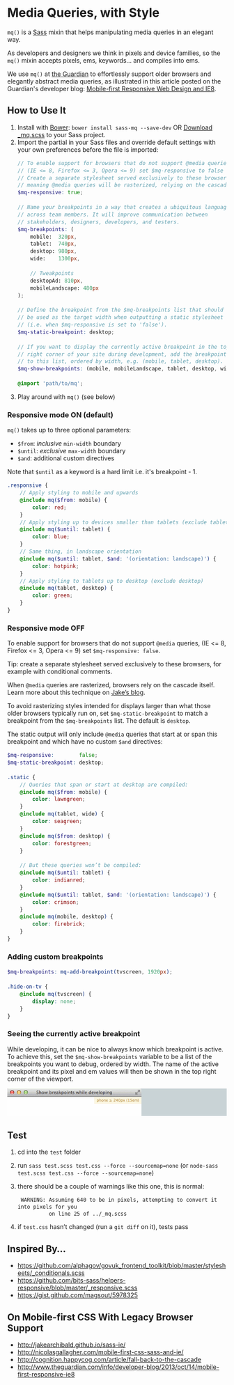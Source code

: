 # Media Queries, with Style

`mq()` is a [Sass](http://sass-lang.com/ "Sass - Syntactically Awesome
Stylesheets") mixin that helps manipulating media queries in an elegant
way.

As developers and designers we think in pixels and device families, so the
`mq()` mixin accepts pixels, ems, keywords… and compiles into ems.

We use `mq()` at [the Guardian](http://www.theguardian.com/uk?view=mobile)
to effortlessly support older browsers and elegantly abstract media queries,
as illustrated in this article posted on the Guardian's developer blog:
[Mobile-first Responsive Web Design and IE8](http://www.theguardian.com/info/developer-blog/2013/oct/14/mobile-first-responsive-ie8).

## How to Use It

1. Install with [Bower](http://bower.io/ "BOWER: A package manager for the web"):
   `bower install sass-mq --save-dev`
   OR [Download _mq.scss](https://raw.github.com/guardian/sass-mq/master/_mq.scss)
   to your Sass project.
2. Import the partial in your Sass files and override default settings
   with your own preferences before the file is imported:
    ```scss
    // To enable support for browsers that do not support @media queries,
    // (IE <= 8, Firefox <= 3, Opera <= 9) set $mq-responsive to false
    // Create a separate stylesheet served exclusively to these browsers,
    // meaning @media queries will be rasterized, relying on the cascade itself
    $mq-responsive: true;

    // Name your breakpoints in a way that creates a ubiquitous language
    // across team members. It will improve communication between
    // stakeholders, designers, developers, and testers.
    $mq-breakpoints: (
        mobile:  320px,
        tablet:  740px,
        desktop: 980px,
        wide:    1300px,

        // Tweakpoints
        desktopAd: 810px,
        mobileLandscape: 480px
    );

    // Define the breakpoint from the $mq-breakpoints list that should
    // be used as the target width when outputting a static stylesheet
    // (i.e. when $mq-responsive is set to 'false').
    $mq-static-breakpoint: desktop;

    // If you want to display the currently active breakpoint in the top
    // right corner of your site during development, add the breakpoints
    // to this list, ordered by width, e.g. (mobile, tablet, desktop).
    $mq-show-breakpoints: (mobile, mobileLandscape, tablet, desktop, wide);

    @import 'path/to/mq';
    ```
3. Play around with `mq()` (see below)

### Responsive mode ON (default)

`mq()` takes up to three optional parameters:

- `$from`: _inclusive_ `min-width` boundary
- `$until`: _exclusive_ `max-width` boundary
- `$and`: additional custom directives

Note that `$until` as a keyword is a hard limit i.e. it's breakpoint - 1.

```scss
.responsive {
    // Apply styling to mobile and upwards
    @include mq($from: mobile) {
        color: red;
    }
    // Apply styling up to devices smaller than tablets (exclude tablets)
    @include mq($until: tablet) {
        color: blue;
    }
    // Same thing, in landscape orientation
    @include mq($until: tablet, $and: '(orientation: landscape)') {
        color: hotpink;
    }
    // Apply styling to tablets up to desktop (exclude desktop)
    @include mq(tablet, desktop) {
        color: green;
    }
}
```

### Responsive mode OFF

To enable support for browsers that do not support `@media` queries,
(IE <= 8, Firefox <= 3, Opera <= 9) set `$mq-responsive: false`.

Tip: create a separate stylesheet served exclusively to these browsers,
for example with conditional comments.

When `@media` queries are rasterized, browsers rely on the cascade
itself. Learn more about this technique on [Jake’s blog](http://jakearchibald.github.io/sass-ie/ "IE-friendly mobile-first CSS with Sass 3.2").

To avoid rasterizing styles intended for displays larger than what those
older browsers typically run on, set `$mq-static-breakpoint` to match
a breakpoint from the `$mq-breakpoints` list. The default is
`desktop`.

The static output will only include `@media` queries that start at or
span this breakpoint and which have no custom `$and` directives:

```scss
$mq-responsive:        false;
$mq-static-breakpoint: desktop;

.static {
    // Queries that span or start at desktop are compiled:
    @include mq($from: mobile) {
        color: lawngreen;
    }
    @include mq(tablet, wide) {
        color: seagreen;
    }
    @include mq($from: desktop) {
        color: forestgreen;
    }

    // But these queries won’t be compiled:
    @include mq($until: tablet) {
        color: indianred;
    }
    @include mq($until: tablet, $and: '(orientation: landscape)') {
        color: crimson;
    }
    @include mq(mobile, desktop) {
        color: firebrick;
    }
}
```

### Adding custom breakpoints

```scss
$mq-breakpoints: mq-add-breakpoint(tvscreen, 1920px);

.hide-on-tv {
    @include mq(tvscreen) {
        display: none;
    }
}
```

### Seeing the currently active breakpoint

While developing, it can be nice to always know which breakpoint is
active. To achieve this, set the `$mq-show-breakpoints` variable to
be a list of the breakpoints you want to debug, ordered by width.
The name of the active breakpoint and its pixel and em values will
then be shown in the top right corner of the viewport.

![$mq-show-breakpoints](show-breakpoints.gif)

## Test

1. cd into the `test` folder
2. run `sass test.scss test.css --force --sourcemap=none` (or `node-sass test.scss test.css --force --sourcemap=none`)
3. there should be a couple of warnings like this one, this is normal:

        WARNING: Assuming 640 to be in pixels, attempting to convert it into pixels for you
                 on line 25 of ../_mq.scss

4. if `test.css` hasn’t changed (run a `git diff` on it), tests pass

## Inspired By…

- https://github.com/alphagov/govuk_frontend_toolkit/blob/master/stylesheets/_conditionals.scss
- https://github.com/bits-sass/helpers-responsive/blob/master/_responsive.scss
- https://gist.github.com/magsout/5978325

## On Mobile-first CSS With Legacy Browser Support

- http://jakearchibald.github.io/sass-ie/
- http://nicolasgallagher.com/mobile-first-css-sass-and-ie/
- http://cognition.happycog.com/article/fall-back-to-the-cascade
- http://www.theguardian.com/info/developer-blog/2013/oct/14/mobile-first-responsive-ie8

